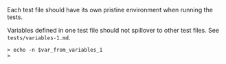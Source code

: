 Each test file should have its own pristine environment when running the tests.

Variables defined in one test file should not spillover to other test files. See `tests/variables-1.md`.

    > echo -n $var_from_variables_1
    >
